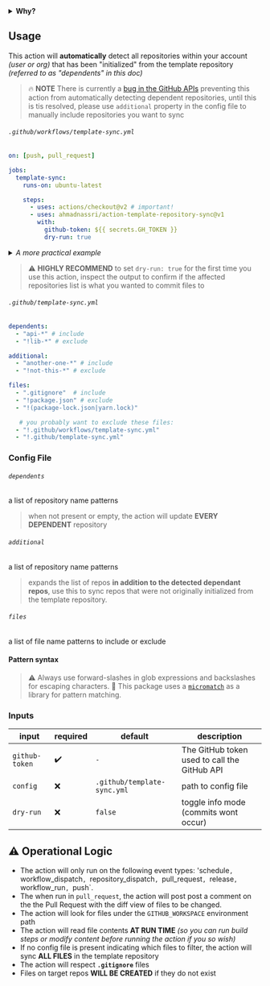 <details>
  <summary><strong>Why?</strong></summary>

The [Template Repository](https://docs.github.com/en/github/creating-cloning-and-archiving-repositories/creating-a-template-repository) feature is a great way to accelerate creation of new projects.

However, after you "use" the template for first time, the two repositories will forever be out of sync _(any changes made to the template repository will not be reflected in the project repository)_

</details>

## Usage

This action will **automatically** detect all repositories within your account _(user or org)_ that has been "initialized" from the template repository _(referred to as "dependents" in this doc)_

> :fire: **NOTE** There is currently a [bug in the GitHub APIs](https://github.com/github/docs/issues/4894) preventing this action from automatically detecting dependent repositories, until this is tis resolved, please use `additional` property in the config file to manually include repositories you want to sync

###### `.github/workflows/template-sync.yml`

```yaml
on: [push, pull_request]

jobs:
  template-sync:
    runs-on: ubuntu-latest

    steps:
      - uses: actions/checkout@v2 # important!
      - uses: ahmadnassri/action-template-repository-sync@v1
        with:
          github-token: ${{ secrets.GH_TOKEN }}
          dry-run: true
```

<details>
  <summary><em>A more practical example</em></summary>

```yaml
name: template-sync

on:
  pull_request: # run on pull requests to preview changes before applying

  workflow_run: # setup this workflow as a dependency of others
    workflows: [ test, release ] # don't sync template unless tests and other important workflows have passed

jobs:
  template-sync:
    timeout-minutes: 20

    runs-on: ubuntu-latest

    steps:
      - uses: actions/checkout@v2
      - uses: ahmadnassri/action-workflow-run-wait@v1 # wait for workflow_run to be successful
      - uses: ahmadnassri/action-workflow-queue@v1 # avoid conflicts, by running this template one at a time
      - uses: ahmadnassri/action-template-repository-sync@v1
        with:
          github-token: ${{ secrets.GH_TOKEN }}
```
</details>

>  

> :warning: **HIGHLY RECOMMEND** to set `dry-run: true` for the first time you use this action, inspect the output to confirm if the affected repositories list is what you wanted to commit files to


###### `.github/template-sync.yml`

```yaml
dependents:
  - "api-*" # include
  - "!lib-*" # exclude

additional:
  - "another-one-*" # include
  - "!not-this-*" # exclude

files:
  - ".gitignore"  # include
  - "!package.json" # exclude
  - "!(package-lock.json|yarn.lock)"

   # you probably want to exclude these files:
  - "!.github/workflows/template-sync.yml"
  - "!.github/template-sync.yml"
```

### Config File

###### `dependents`

a list of repository name patterns

> when not present or empty, the action will update **EVERY DEPENDENT** repository

###### `additional`

a list of repository name patterns

> expands the list of repos **in addition to the detected dependant repos**, use this to sync repos that were not originally initialized from the template repository.

###### `files`

a list of file name patterns to include or exclude

#### Pattern syntax

> :warning: Always use forward-slashes in glob expressions and backslashes for escaping characters.
> :book: This package uses a [`micromatch`](https://github.com/micromatch/micromatch) as a library for pattern matching.

### Inputs

| input          | required | default                     | description                                  |
| -------------- | -------- | --------------------------- | -------------------------------------------- |
| `github-token` | ✔️       | `-`                         | The GitHub token used to call the GitHub API |
| `config`       | ❌        | `.github/template-sync.yml` | path to config file                          |
| `dry-run`      | ❌        | `false`                     | toggle info mode (commits wont occur)        |

## :warning: Operational Logic

- The action will only run on the following event types: 'schedule`, `workflow_dispatch`, `repository_dispatch`, `pull_request`, `release`, `workflow_run`, `push`.
- The when run in `pull_request`, the action will post post a comment on the the Pull Request with the diff view of files to be changed.
- The action will look for files under the `GITHUB_WORKSPACE` environment path
- The action will read file contents **AT RUN TIME** _(so you can run build steps or modify content before running the action if you so wish)_
- If no config file is present indicating which files to filter, the action will sync **ALL FILES** in the template repository
- The action will respect **`.gitignore`** files
- Files on target repos **WILL BE CREATED** if they do not exist
